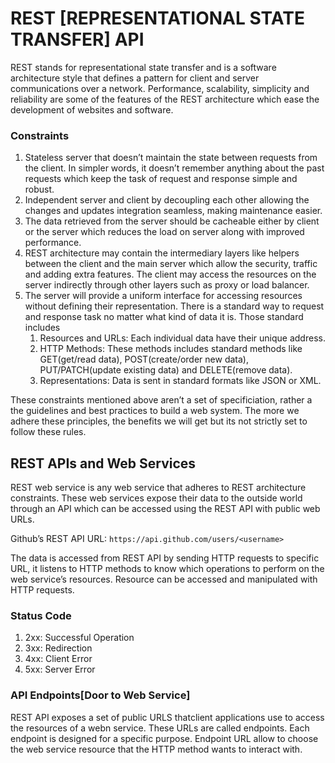 # REST [REPRESENTATIONAL STATE TRANSFER] API

REST stands for representational state transfer and is a software architecture style that defines a pattern for client and server communications over a network. Performance, scalability, simplicity and reliability are some of the features of the REST architecture which ease the development of websites and software.

### Constraints

1. Stateless server that doesn’t maintain the state between requests from the client. In simpler words, it doesn’t remember anything about the past requests which keep the task of request and response simple and robust.
2. Independent server and client by decoupling each other allowing the changes and updates integration seamless, making maintenance easier.
3. The data retrieved from the server should be cacheable either by client or the server which reduces the load on server along with improved performance.
4. REST architecture may contain the intermediary layers like helpers between the client and the main server which allow the security, traffic and adding extra features. The client may access the resources on the server indirectly through other layers such as proxy or load balancer. 
5. The server will provide a uniform interface for accessing resources without defining their representation. There is a standard way to request and response task no matter what kind of data it is. Those standard includes
    1. Resources and URLs: Each individual data have their unique address.
    2. HTTP Methods: These methods includes standard methods like GET(get/read data), POST(create/order new data), PUT/PATCH(update existing data) and DELETE(remove  data). 
    3. Representations: Data is sent in standard formats like JSON or XML.

These constraints mentioned above aren’t a set of specificiation, rather a the guidelines and best practices to build a web system. The more we adhere these principles, the benefits we will get but its not strictly set to follow these rules. 

## REST APIs and Web Services

REST web service is any web service that adheres to REST architecture constraints. These web services expose their data to the outside world through an API which can be accessed using the REST API with public web URLs. 

Github’s REST API URL: `https://api.github.com/users/<username>`

The data is accessed from REST API by sending HTTP requests to specific URL, it listens to HTTP methods to know which operations to perform on the web service’s resources. Resource can be accessed and manipulated with  HTTP requests.

### Status Code

1. 2xx: Successful Operation
2. 3xx: Redirection
3. 4xx: Client Error
4. 5xx: Server Error

### API Endpoints[Door to Web Service]

REST API exposes a set of public URLS thatclient applications use to access the resources of a webn service. These URLs are called endpoints. Each endpoint is designed for a specific purpose. Endpoint URL allow to choose the web service resource that the HTTP method wants to interact with.